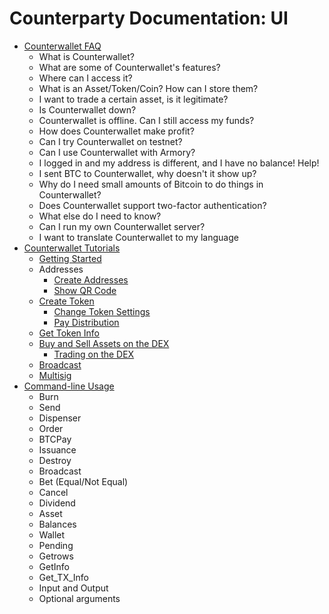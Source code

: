 # Counterparty Documentation: UI

- [Counterwallet FAQ](FAQ-Counterwallet.md)
  - What is Counterwallet?
  - What are some of Counterwallet's features?
  - Where can I access it?
  - What is an Asset/Token/Coin? How can I store them?
  - I want to trade a certain asset, is it legitimate?
  - Is Counterwallet down?
  - Counterwallet is offline. Can I still access my funds?
  - How does Counterwallet make profit?
  - Can I try Counterwallet on testnet?
  - Can I use Counterwallet with Armory?
  - I logged in and my address is different, and I have no balance! Help!
  - I sent BTC to Counterwallet, why doesn't it show up?
  - Why do I need small amounts of Bitcoin to do things in Counterwallet?
  - Does Counterwallet support two-factor authentication?
  - What else do I need to know?
  - Can I run my own Counterwallet server?
  - I want to translate Counterwallet to my language
- [Counterwallet Tutorials](https://github.com/ShibeFaceSkrill/Dogeparty-XDP_Documentation/tree/master/UI/Counterwallet_Tutorials)
  - [Getting Started](https://github.com/ShibeFaceSkrill/Dogeparty-XDP_Documentation/blob/master/UI/Counterwallet_Tutorials/getting_started_cw.md)
  - Addresses
    - [Create Addresses](https://github.com/ShibeFaceSkrill/Dogeparty-XDP_Documentation/blob/master/UI/Counterwallet_Tutorials/create_addresses.md)
    - [Show QR Code](https://github.com/ShibeFaceSkrill/Dogeparty-XDP_Documentation/blob/master/UI/Counterwallet_Tutorials/show_qr_code.md)
  - [Create Token](https://github.com/ShibeFaceSkrill/Dogeparty-XDP_Documentation/blob/master/UI/Counterwallet_Tutorials/create_token.md)
    - [Change Token Settings](https://github.com/ShibeFaceSkrill/Dogeparty-XDP_Documentation/blob/master/UI/Counterwallet_Tutorials/change_token_settings.md)
    - [Pay Distribution](https://github.com/ShibeFaceSkrill/Dogeparty-XDP_Documentation/blob/master/UI/Counterwallet_Tutorials/pay_distribution.md)
  - [Get Token Info](https://github.com/ShibeFaceSkrill/Dogeparty-XDP_Documentation/blob/master/UI/Counterwallet_Tutorials/get_token_info.md)
  - [Buy and Sell Assets on the DEX](https://github.com/ShibeFaceSkrill/Dogeparty-XDP_Documentation/blob/master/UI/Counterwallet_Tutorials/buy_and_sell_assets_on_the_dex.md)
    - [Trading on the DEX](https://github.com/ShibeFaceSkrill/Dogeparty-XDP_Documentation/blob/master/UI/Counterwallet_Tutorials/trade.md)
  - [Broadcast](https://github.com/ShibeFaceSkrill/Dogeparty-XDP_Documentation/blob/master/UI/Counterwallet_Tutorials/broadcast.md)
  - [Multisig](https://github.com/ShibeFaceSkrill/Dogeparty-XDP_Documentation/blob/master/UI/Counterwallet_Tutorials/multisig_counterwallet.md)
- [Command-line Usage](CLI.md)
  - Burn
  - Send
  - Dispenser
  - Order
  - BTCPay
  - Issuance
  - Destroy
  - Broadcast
  - Bet (Equal/Not Equal)
  - Cancel
  - Dividend
  - Asset
  - Balances
  - Wallet
  - Pending
  - Getrows
  - GetInfo
  - Get_TX_Info
  - Input and Output
  - Optional arguments
  